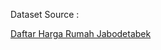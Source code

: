 Dataset Source :

[Daftar Harga Rumah Jabodetabek](https://www.kaggle.com/datasets/nafisbarizki/daftar-harga-rumah-jabodetabek/)

